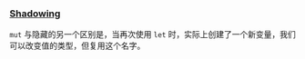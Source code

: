 

### [Shadowing](https://doc.rust-lang.org/book/ch03-01-variables-and-mutability.html#shadowing)

`mut` 与隐藏的另一个区别是，当再次使用 `let` 时，实际上创建了一个新变量，我们可以改变值的类型，但复用这个名字。